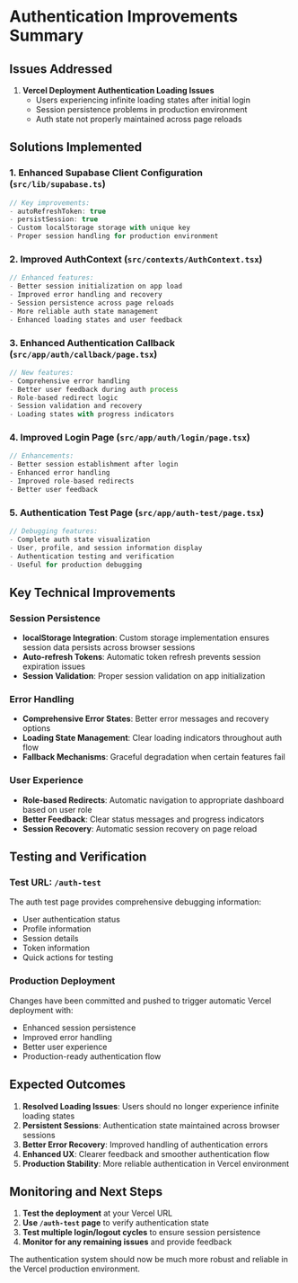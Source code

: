 # Authentication Improvements Summary

## Issues Addressed

1. **Vercel Deployment Authentication Loading Issues**
   - Users experiencing infinite loading states after initial login
   - Session persistence problems in production environment
   - Auth state not properly maintained across page reloads

## Solutions Implemented

### 1. Enhanced Supabase Client Configuration (`src/lib/supabase.ts`)
```typescript
// Key improvements:
- autoRefreshToken: true
- persistSession: true  
- Custom localStorage storage with unique key
- Proper session handling for production environment
```

### 2. Improved AuthContext (`src/contexts/AuthContext.tsx`)
```typescript
// Enhanced features:
- Better session initialization on app load
- Improved error handling and recovery
- Session persistence across page reloads
- More reliable auth state management
- Enhanced loading states and user feedback
```

### 3. Enhanced Authentication Callback (`src/app/auth/callback/page.tsx`)
```typescript
// New features:
- Comprehensive error handling
- Better user feedback during auth process
- Role-based redirect logic
- Session validation and recovery
- Loading states with progress indicators
```

### 4. Improved Login Page (`src/app/auth/login/page.tsx`)
```typescript
// Enhancements:
- Better session establishment after login
- Enhanced error handling
- Improved role-based redirects
- Better user feedback
```

### 5. Authentication Test Page (`src/app/auth-test/page.tsx`)
```typescript
// Debugging features:
- Complete auth state visualization
- User, profile, and session information display
- Authentication testing and verification
- Useful for production debugging
```

## Key Technical Improvements

### Session Persistence
- **localStorage Integration**: Custom storage implementation ensures session data persists across browser sessions
- **Auto-refresh Tokens**: Automatic token refresh prevents session expiration issues
- **Session Validation**: Proper session validation on app initialization

### Error Handling
- **Comprehensive Error States**: Better error messages and recovery options
- **Loading State Management**: Clear loading indicators throughout auth flow
- **Fallback Mechanisms**: Graceful degradation when certain features fail

### User Experience
- **Role-based Redirects**: Automatic navigation to appropriate dashboard based on user role
- **Better Feedback**: Clear status messages and progress indicators
- **Session Recovery**: Automatic session recovery on page reload

## Testing and Verification

### Test URL: `/auth-test`
The auth test page provides comprehensive debugging information:
- User authentication status
- Profile information
- Session details
- Token information
- Quick actions for testing

### Production Deployment
Changes have been committed and pushed to trigger automatic Vercel deployment with:
- Enhanced session persistence
- Improved error handling
- Better user experience
- Production-ready authentication flow

## Expected Outcomes

1. **Resolved Loading Issues**: Users should no longer experience infinite loading states
2. **Persistent Sessions**: Authentication state maintained across browser sessions
3. **Better Error Recovery**: Improved handling of authentication errors
4. **Enhanced UX**: Clearer feedback and smoother authentication flow
5. **Production Stability**: More reliable authentication in Vercel environment

## Monitoring and Next Steps

1. **Test the deployment** at your Vercel URL
2. **Use `/auth-test` page** to verify authentication state
3. **Test multiple login/logout cycles** to ensure session persistence
4. **Monitor for any remaining issues** and provide feedback

The authentication system should now be much more robust and reliable in the Vercel production environment.
